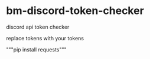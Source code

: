 # bm-discord-token-checker
discord api token checker

replace tokens with your tokens

"""pip install requests"""
